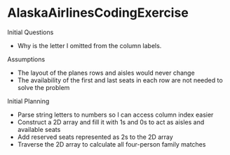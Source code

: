 # AlaskaAirlinesCodingExercise

Initial Questions

- Why is the letter I omitted from the column labels.

Assumptions

- The layout of the planes rows and aisles would never change
- The availability of the first and last seats in each row are not needed to solve the problem

Initial Planning

- Parse string letters to numbers so I can access column index easier
- Construct a 2D array and fill it with 1s and 0s to act as aisles and available seats
- Add reserved seats represented as 2s to the 2D array
- Traverse the 2D array to calculate all four-person family matches
